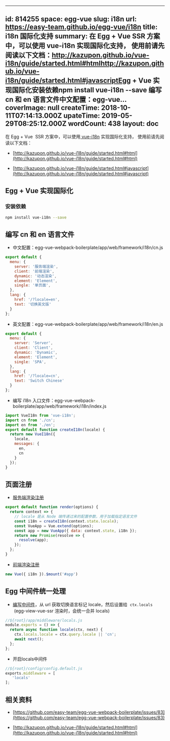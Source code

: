 
---
id: 814255
space: egg-vue
slug: i18n
url: https://easy-team.github.io/egg-vue/i18n
title: i18n 国际化支持
summary: 在 Egg + Vue  SSR 方案中，可以使用 vue-i18n 实现国际化支持， 使用前请先阅读以下文档：http://kazupon.github.io/vue-i18n/guide/started.html#htmlhttp://kazupon.github.io/vue-i18n/guide/started.html#javascriptEgg + Vue 实现国际化安装依赖npm install vue-i18n --save 编写 cn 和 en 语言文件中文配置：egg-vue...
coverImage: null
createTime: 2018-10-11T07:14:13.000Z 
upateTime: 2019-05-29T08:25:12.000Z
wordCount: 438
layout: doc
---
在 Egg + Vue  SSR 方案中，可以使用[ vue-i18n](https://github.com/kazupon/vue-i18n) 实现国际化支持， 使用前请先阅读以下文档：

- [http://kazupon.github.io/vue-i18n/guide/started.html#html](http://kazupon.github.io/vue-i18n/guide/started.html#html)

- [http://kazupon.github.io/vue-i18n/guide/started.html#javascript](http://kazupon.github.io/vue-i18n/guide/started.html#javascript)



## Egg + Vue 实现国际化


### 安装依赖

```bash
npm install vue-i18n --save
```



## 编写 cn 和 en 语言文件

- 中文配置：egg-vue-webpack-boilerplate/app/web/framework/i18n/cn.js


```javascript
export default {
  menu: {
    server: '服务端渲染',
    client: '前端渲染',
    dynamic: '动态渲染',
    element: 'Element',
    single: '单页面',
  },
  lang: {
    href: '/?locale=en',
    text: '切换英文版'
  }
};
```

- 英文配置：egg-vue-webpack-boilerplate/app/web/framework/i18n/en.js


```javascript
export default {
  menu: {
    server: 'Server',
    client: 'Client',
    dynamic: 'Dynamic',
    element: 'Element',
    single: 'SPA',
  },
  lang: {
    href: '/?locale=cn',
    text: 'Switch Chinese'
  }
};
```

- 编写 i18n 入口文件：egg-vue-webpack-boilerplate/app/web/framework/i18n/index.js


```javascript
import VueI18n from 'vue-i18n';
import cn from './cn';
import en from './en';
export default function createI18n(locale) {
  return new VueI18n({
    locale,
    messages: {
      en,
      cn
    }
  });
}
```


## 页面注册

- [服务端渲染注册](https://github.com/easy-team/egg-vue-webpack-boilerplate/blob/4.3.0/app/web/framework/vue/entry/server.js)


```javascript
export default function render(options) {
  return context => {
    // locale 是从 Node 端传递过来的配置参数，用于加载指定语言文件
    const i18n = createI18n(context.state.locale);
    const VueApp = Vue.extend(options);
    const app = new VueApp({ data: context.state, i18n });
    return new Promise(resolve => {
      resolve(app);
    });
  };
}
```


- [前端渲染注册](https://github.com/easy-team/egg-vue-webpack-boilerplate/blob/4.3.0/app/web/framework/vue/entry/client.js)


```javascript
new Vue({ i18n }).$mount('#app')
```




## Egg 中间件统一处理

- [编写中间件](https://github.com/easy-team/egg-vue-webpack-boilerplate/blob/4.3.0/app/middleware/locals.js)，从 url 获取切换语言标记 locale，然后设置给  `ctx.locals`  (egg-view-vue-ssr 渲染时，会统一合并 locals)


```javascript
//${root}/app/middleware/locals.js
module.exports = () => {
  return async function locale(ctx, next) {
    ctx.locals.locale = ctx.query.locale || 'cn';
    await next();
  };
};
```

- 开启locals中间件


```javascript
//${root}/config/config.default.js
exports.middleware = [
   'locals'
];
```


## 相关资料

- [https://github.com/easy-team/egg-vue-webpack-boilerplate/issues/83](https://github.com/easy-team/egg-vue-webpack-boilerplate/issues/83)

- [http://kazupon.github.io/vue-i18n/guide/started.html#html](http://kazupon.github.io/vue-i18n/guide/started.html#html)



  